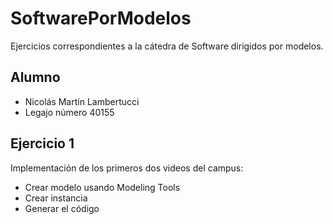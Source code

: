 # SoftwarePorModelos
Ejercicios correspondientes a la cátedra de Software dirigidos por modelos.

## Alumno
- Nicolás Martín Lambertucci
- Legajo número 40155


## Ejercicio 1
Implementación de los primeros dos videos del campus: 
- Crear modelo usando Modeling Tools
- Crear instancia
- Generar el código
